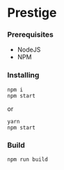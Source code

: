 # Prestige

### Prerequisites

- NodeJS
- NPM

### Installing

```
npm i
npm start
```

or

```
yarn
npm start
```

### Build

```
npm run build
```
